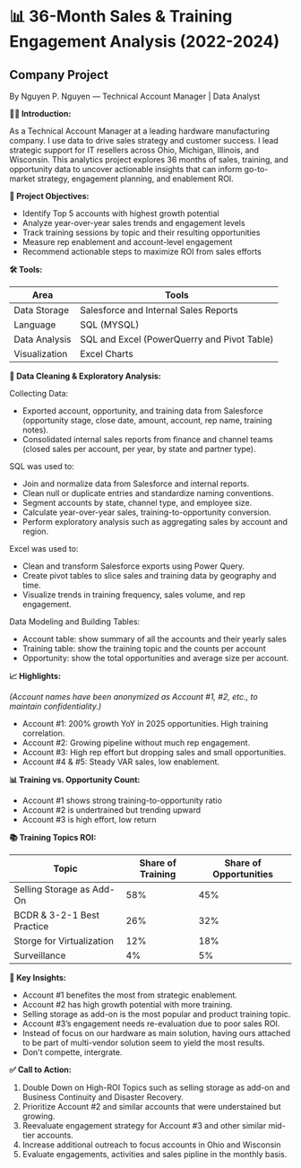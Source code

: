 # 📊 36-Month Sales & Training Engagement Analysis (2022-2024)

## Company Project

By Nguyen P. Nguyen — Technical Account Manager | Data Analyst


**🙋‍♂️ Introduction:**

As a Technical Account Manager at a leading hardware manufacturing company. I use data to drive sales strategy and customer success. I lead strategic support for IT resellers across Ohio, Michigan, Illinois, and Wisconsin. This analytics project explores 36 months of sales, training, and opportunity data to uncover actionable insights that can inform go-to-market strategy, engagement planning, and enablement ROI.


**🎯 Project Objectives:**

- Identify Top 5 accounts with highest growth potential
- Analyze year-over-year sales trends and engagement levels
- Track training sessions by topic and their resulting opportunities
- Measure rep enablement and account-level engagement
- Recommend actionable steps to maximize ROI from sales efforts


**🛠️ Tools:**
  
|  Area              |    Tools                                        |
|  ------------------|-----------------------------------------------  |
|  Data Storage      |    Salesforce and Internal Sales Reports        | 
|  Language          |    SQL (MYSQL)                                  | 
|  Data Analysis     |    SQL and Excel (PowerQuerry and Pivot Table)  |
|  Visualization     |    Excel Charts                                 |


**🧹 Data Cleaning & Exploratory Analysis:**

Collecting Data:
- Exported account, opportunity, and training data from Salesforce (opportunity stage, close date, amount, account, rep name, training notes).
- Consolidated internal sales reports from finance and channel teams (closed sales per account, per year, by state and partner type).

SQL was used to:
-  Join and normalize data from Salesforce and internal reports.
-  Clean null or duplicate entries and standardize naming conventions.
-  Segment accounts by state, channel type, and employee size.
-  Calculate year-over-year sales, training-to-opportunity conversion.
-  Perform exploratory analysis such as aggregating sales by account and region.


Excel was used to:
-  Clean and transform Salesforce exports using Power Query.
-  Create pivot tables to slice sales and training data by geography and time.
-  Visualize trends in training frequency, sales volume, and rep engagement.

Data Modeling and Building Tables:
- Account table: show summary of all the accounts and their yearly sales
- Training table: show the training topic and the counts per account
- Opportunity: show the total opportunities and average size per account. 

**📈 Highlights:**

*(Account names have been anonymized as Account #1, #2, etc., to maintain confidentiality.)*

- Account #1: 200% growth YoY in 2025 opportunities. High training correlation.
- Account #2: Growing pipeline without much rep engagement.
- Account #3: High rep effort but dropping sales and small opportunities.
- Account #4 & #5: Steady VAR sales, low enablement.


**📊 Training vs. Opportunity Count:**

- Account #1 shows strong training-to-opportunity ratio
- Account #2 is undertrained but trending upward
- Account #3 is high effort, low return


**📚 Training Topics ROI:**

| Topic                       | Share of Training | Share of Opportunities |
| --------------------------- | ----------------- | ---------------------- | 
| Selling Storage as Add-On   |    58%            |    45%                 |
| BCDR & 3-2-1 Best Practice  |    26%            |    32%                 |
| Storge for Virtualization   |    12%            |    18%                 |
| Surveillance                |    4%             |    5%                  |


**🔎 Key Insights:**

- Account #1 benefites the most from strategic enablement.
- Account #2 has high growth potential with more training.
- Selling storage as add-on is the most popular and product training topic.
- Account #3’s engagement needs re-evaluation due to poor sales ROI.
- Instead of focus on our hardware as main solution, having ours attached to be part of multi-vendor solution seem to yield the most results.
- Don't compette, intergrate.

**✅ Call to Action:**

1. Double Down on High-ROI Topics such as selling storage as add-on and Business Continuity and Disaster Recovery.
2. Prioritize Account #2 and similar accounts that were understained but growing.
3. Reevaluate engagement strategy for Account #3 and other similar mid-tier accounts.
4. Increase additional outreach to focus accounts in Ohio and Wisconsin
5. Evaluate engagements, activities and sales pipline in the monthly basis.

   

  

  

